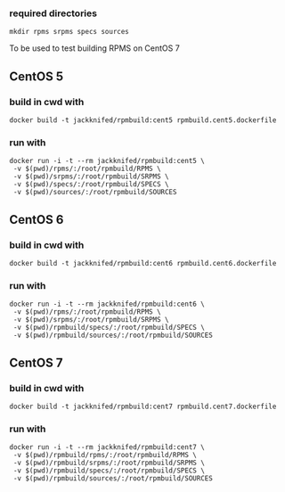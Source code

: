 
### required directories ###

```
mkdir rpms srpms specs sources
```
To be used to test building RPMS on CentOS 7

## CentOS 5
### build in cwd with ###
```
docker build -t jackknifed/rpmbuild:cent5 rpmbuild.cent5.dockerfile
```

### run with ###
```
docker run -i -t --rm jackknifed/rpmbuild:cent5 \
 -v $(pwd)/rpms/:/root/rpmbuild/RPMS \
 -v $(pwd)/srpms/:/root/rpmbuild/SRPMS \
 -v $(pwd)/specs/:/root/rpmbuild/SPECS \
 -v $(pwd)/sources/:/root/rpmbuild/SOURCES
```

## CentOS 6
### build in cwd with ###
```
docker build -t jackknifed/rpmbuild:cent6 rpmbuild.cent6.dockerfile
```

### run with ###
```
docker run -i -t --rm jackknifed/rpmbuild:cent6 \
 -v $(pwd)/rpms/:/root/rpmbuild/RPMS \
 -v $(pwd)/srpms/:/root/rpmbuild/SRPMS \
 -v $(pwd)/rpmbuild/specs/:/root/rpmbuild/SPECS \
 -v $(pwd)/rpmbuild/sources/:/root/rpmbuild/SOURCES
```

## CentOS 7 ##
### build in cwd with ###
```
docker build -t jackknifed/rpmbuild:cent7 rpmbuild.cent7.dockerfile
```

### run with ###
```
docker run -i -t --rm jackknifed/rpmbuild:cent7 \
 -v $(pwd)/rpmbuild/rpms/:/root/rpmbuild/RPMS \
 -v $(pwd)/rpmbuild/srpms/:/root/rpmbuild/SRPMS \
 -v $(pwd)/rpmbuild/specs/:/root/rpmbuild/SPECS \
 -v $(pwd)/rpmbuild/sources/:/root/rpmbuild/SOURCES
```
